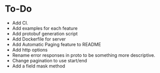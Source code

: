 # To-Do
- Add CI.
- Add examples for each feature
- Add protobuf generation script
- Add Dockerfile for server
- Add Automatic Paging feature to README
- Add http options
- Rename error responses in proto to be something more descriptive.
- Change pagination to use start/end
- Add a field mask method
